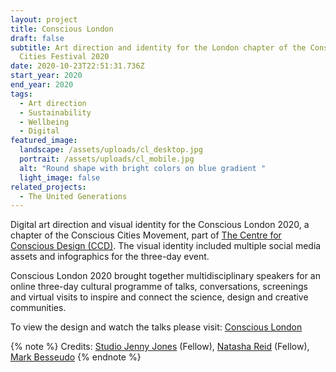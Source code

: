 ```yaml
---
layout: project
title: Conscious London
draft: false
subtitle: Art direction and identity for the London chapter of the Conscious
  Cities Festival 2020
date: 2020-10-23T22:51:31.736Z
start_year: 2020
end_year: 2020
tags:
  - Art direction
  - Sustainability
  - Wellbeing
  - Digital
featured_image:
  landscape: /assets/uploads/cl_desktop.jpg
  portrait: /assets/uploads/cl_mobile.jpg
  alt: "Round shape with bright colors on blue gradient "
  light_image: false
related_projects:
  - The United Generations
---
```

Digital art direction and visual identity for the Conscious London 2020, a chapter of the Conscious Cities Movement, part of [The Centre for Conscious Design (CCD)](https://theccd.org/). The visual identity included multiple social media assets and infographics for the three-day event.

Conscious London 2020 brought together multidisciplinary speakers for an online three-day cultural programme of talks, conversations, screenings and virtual visits to inspire and connect the science, design and creative communities.

To view the design and watch the talks please visit: [Conscious London](https://www.youtube.com/channel/UC-Bbwz5OiTCqCCmIH9RQxwA)

{% note %}
Credits: [Studio Jenny Jones](https://studiojennyjones.com/) (Fellow), [Natasha Reid](https://www.matterspacesoul.com/) (Fellow), [Mark Besseudo](https://markbessoudo.com/hi/)
{% endnote %}